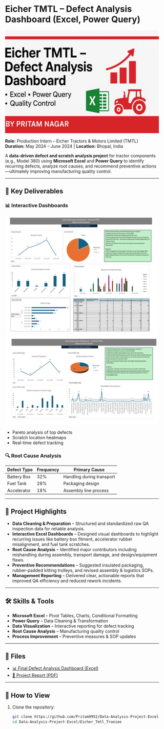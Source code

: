 # Eicher TMTL – Defect Analysis Dashboard (Excel, Power Query)

![Eicher TMTL Project](./images/thumbanil_eicher.png)

**Role:** Production Intern – Eicher Tractors & Motors Limited (TMTL)  
**Duration:** May 2024 – June 2024 | **Location:** Bhopal, India  

A **data-driven defect and scratch analysis project** for tractor components (e.g., Model 380) using **Microsoft Excel** and **Power Query** to identify recurring defects, analyze root causes, and recommend preventive actions—ultimately improving manufacturing quality control.

---

## 🚀 Key Deliverables

### 📊 Interactive Dashboards
![Dashboard Screenshot](./images/Scratch_dashboard.png)
![Dashboard Screenshot](./images/Defects_dashboard.png)
- Pareto analysis of top defects
- Scratch location heatmaps
- Real-time defect tracking

### 🔍 Root Cause Analysis
| Defect Type | Frequency | Primary Cause |
|-------------|-----------|---------------|
| Battery Box | 32% | Handling during transport |
| Fuel Tank | 28% | Packaging design |
| Accelerator | 18% | Assembly line process |

---


## 🚀 Project Highlights

- **Data Cleaning & Preparation** – Structured and standardized raw QA inspection data for reliable analysis.  
- **Interactive Excel Dashboards** – Designed visual dashboards to highlight recurring issues like battery box fitment, accelerator rubber misalignment, and fuel tank scratches.  
- **Root Cause Analysis** – Identified major contributors including mishandling during assembly, transport damage, and design/equipment flaws.  
- **Preventive Recommendations** – Suggested insulated packaging, rubber-padded kitting trolleys, and revised assembly & logistics SOPs.  
- **Management Reporting** – Delivered clear, actionable reports that improved QA efficiency and reduced rework incidents.

---

## 🛠 Skills & Tools
- **Microsoft Excel** – Pivot Tables, Charts, Conditional Formatting  
- **Power Query** – Data Cleaning & Transformation  
- **Data Visualization** – Interactive reporting for defect tracking  
- **Root Cause Analysis** – Manufacturing quality control  
- **Process Improvement** – Preventive measures & SOP updates  

---

## 📂 Files
- [📊 Final Defect Analysis Dashboard (Excel)](Final_Defect_Analysis_Project.xlsx)  
- [📄 Project Report (PDF)](Defects%20and%20Scratch%20(1).pdf)  

---

## 📌 How to View
1. Clone the repository:
   ```bash
   git clone https://github.com/Pritam9952/Data-Analysis-Project-Excel.git
   cd Data-Analysis-Project-Excel/Eicher_Tmtl_Traniee
